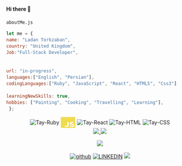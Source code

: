 #### Hi there 👋
 `aboutMe.js`

```js
let me = {
name: "Ladan Torkzaban",
country: "United Kingdom",
Job:"Full-Stack Developer",
  

url: "in-progress",
languages:["English", "Persian"],
codingLanguages:["Ruby", "JavaScript", "React", "HTML5", "Css3"]

learningNewSkills: true,
hobbies: ["Painting", "Cooking", "Travelling", "Learning"],
 };
```
                              
<!--
**ladantork/ladantork** is a ✨ _special_ ✨ repository because its `README.md` (this file) appears on your GitHub profile.

-->
<table>
  <div align="center">
   <a>
     <img align="center" alt="Tay-Ruby" height="30" width="40" src="https://cdn.jsdelivr.net/gh/devicons/devicon/icons/ruby/ruby-original.svg">
     <img align="center" alt="Tay-Js" height="30" width="40" src="https://raw.githubusercontent.com/devicons/devicon/master/icons/javascript/javascript-plain.svg">
    <img align="center" alt ="Tay-React" height="30" width="40" src="https://cdn.jsdelivr.net/gh/devicons/devicon/icons/react/react-original.svg">
    <img align="center" alt="Tay-HTML" height="30" width="40" src="https://cdn.jsdelivr.net/gh/devicons/devicon/icons/html5/html5-original.svg">
    <img align="center" alt="Tay-CSS" height="30" width="40"  src="https://cdn.jsdelivr.net/gh/devicons/devicon/icons/css3/css3-original.svg">           
  </a>
   </div>
 
 <div align="center">
  
  <a href="http://www.github.com/ladan">
    <img height="150em" src="https://github-readme-stats.vercel.app/api?username=ladantork&show_icons=true&theme=dracula&include_all_commits=true"/>
    <img height="150em" src="https://github-readme-stats.vercel.app/api/top-langs/?username=ladantork&layout=compact&theme=dracula&langs_count=7"/>
  </a>

</div>
 <div align="center">

![](https://komarev.com/ghpvc/?username=your-github-ladantork&color=dc143c)


[![github](https://img.shields.io/badge/GitHubCV-000000?style=for-the-badge&logo=GitHub&logoColor=white)](https://github.com/ladantork/CV)
[![LINKEDIN](https://img.shields.io/badge/LinkedIn-0077B5?style=for-the-badge&logo=linkedin&logoColor=white)](https://www.linkedin.com/in/ladan-torkzaban-97867259/)
 <a href="https://www.codewars.com/users/ladantork" target="_blank"><img src="https://img.shields.io/badge/Codewars-B1361E?style=for-the-badge&logo=Codewars&logoColor=white" target="_blank"></a>
  </div>
  </table>

